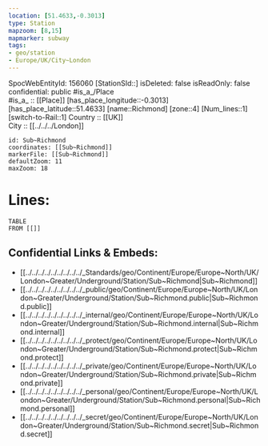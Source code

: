 ```yaml
---
location: [51.4633,-0.3013] 
type: Station 
mapzoom: [8,15] 
mapmarker: subway 
tags:
- geo/station
- Europe/UK/City~London
---
```

SpocWebEntityId: 156060
[StationSId::] 
isDeleted: false
isReadOnly: false
confidential: public
#is_a_/Place  
#is_a_ :: [[Place]] 
[has_place_longitude::-0.3013] 
[has_place_latitude::51.4633] 
[name::Richmond] 
[zone::4] 
[Num_lines::1] 
[switch-to-Rail::1] 
Country :: [[UK]]  
City :: [[../../../London]]  


```leaflet
id: Sub~Richmond
coordinates: [[Sub~Richmond]] 
markerFile: [[Sub~Richmond]] 
defaultZoom: 11 
maxZoom: 18
```


# Lines: 
```dataview
TABLE 
FROM [[]] 
```

## Confidential Links & Embeds: 
- [[../../../../../../../../../_Standards/geo/Continent/Europe/Europe~North/UK/London~Greater/Underground/Station/Sub~Richmond|Sub~Richmond]] 
- [[../../../../../../../../../_public/geo/Continent/Europe/Europe~North/UK/London~Greater/Underground/Station/Sub~Richmond.public|Sub~Richmond.public]] 
- [[../../../../../../../../../_internal/geo/Continent/Europe/Europe~North/UK/London~Greater/Underground/Station/Sub~Richmond.internal|Sub~Richmond.internal]] 
- [[../../../../../../../../../_protect/geo/Continent/Europe/Europe~North/UK/London~Greater/Underground/Station/Sub~Richmond.protect|Sub~Richmond.protect]] 
- [[../../../../../../../../../_private/geo/Continent/Europe/Europe~North/UK/London~Greater/Underground/Station/Sub~Richmond.private|Sub~Richmond.private]] 
- [[../../../../../../../../../_personal/geo/Continent/Europe/Europe~North/UK/London~Greater/Underground/Station/Sub~Richmond.personal|Sub~Richmond.personal]] 
- [[../../../../../../../../../_secret/geo/Continent/Europe/Europe~North/UK/London~Greater/Underground/Station/Sub~Richmond.secret|Sub~Richmond.secret]] 
